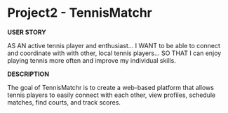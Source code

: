 # Project2 - TennisMatchr


**USER STORY**

AS AN active tennis player and enthusiast...
I WANT to be able to connect and coordinate with with other, local tennis players...
SO THAT I can enjoy playing tennis more often and improve my individual skills.


**DESCRIPTION**

The goal of TennisMatchr is to create a web-based platform that allows tennis players to easily connect with each other, view profiles, schedule matches, find courts, and track scores. 